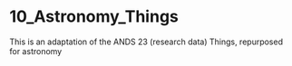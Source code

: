 # 10_Astronomy_Things
This is an adaptation of the ANDS 23 (research data) Things, repurposed for astronomy 

